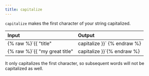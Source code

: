 ```yaml
---
title: capitalize
---
```


`capitalize` makes the first character of your string capitalized.

| Input                                                      | Output           |
|:-----------------------------------------------------------|:-----------------|
| {% raw %}`{{ "title" | capitalize }}`         {% endraw %} | "Title"          |
| {% raw %}`{{ "my great title" | capitalize }}`{% endraw %} | "My great title" |

It only capitalizes the first character, so subsequent words will not be capitalized as well.

